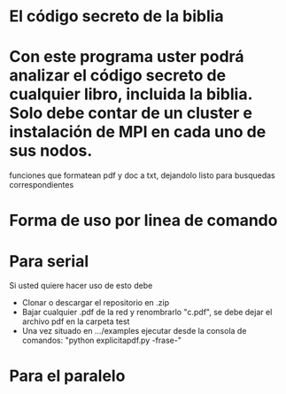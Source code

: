 
El código secreto de la biblia
==

Con este programa uster podrá analizar el código secreto de cualquier libro, incluida la biblia. Solo debe contar de un cluster e instalación de MPI en cada uno de sus nodos.
=======
funciones que formatean pdf y doc a txt, dejandolo listo para busquedas correspondientes


Forma de uso por linea de comando
==


Para serial
==

Si usted quiere hacer uso de esto debe
* Clonar o descargar el repositorio en .zip
* Bajar cualquier .pdf de la red y renombrarlo "c.pdf", se debe dejar el archivo pdf en la carpeta test
* Una vez situado en .../examples ejecutar desde la consola de comandos: "python explicitapdf.py -frase-"


Para el paralelo
==
